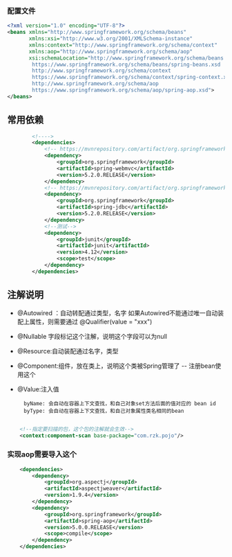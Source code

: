 ### 配置文件
```xml
<?xml version="1.0" encoding="UTF-8"?>
<beans xmlns="http://www.springframework.org/schema/beans"
       xmlns:xsi="http://www.w3.org/2001/XMLSchema-instance"
       xmlns:context="http://www.springframework.org/schema/context"
       xmlns:aop="http://www.springframework.org/schema/aop"
       xsi:schemaLocation="http://www.springframework.org/schema/beans
        https://www.springframework.org/schema/beans/spring-beans.xsd
        http://www.springframework.org/schema/context
        https://www.springframework.org/schema/context/spring-context.xsd
        http://www.springframework.org/schema/aop
        https://www.springframework.org/schema/aop/spring-aop.xsd">
</beans>
``` 

## 常用依赖
```xml
        <!---->
        <dependencies>
            <!-- https://mvnrepository.com/artifact/org.springframework/spring-webmvc -->
            <dependency>
                <groupId>org.springframework</groupId>
                <artifactId>spring-webmvc</artifactId>
                <version>5.2.0.RELEASE</version>
            </dependency>
            <!-- https://mvnrepository.com/artifact/org.springframework/spring-jdbc -->
            <dependency>
                <groupId>org.springframework</groupId>
                <artifactId>spring-jdbc</artifactId>
                <version>5.2.0.RELEASE</version>
            </dependency>
            <!--测试-->
            <dependency>
                <groupId>junit</groupId>
                <artifactId>junit</artifactId>
                <version>4.12</version>
                <scope>test</scope>
            </dependency>
        </dependencies>
```

##  注解说明
- @Autowired ：自动转配通过类型，名字
    如果Autowired不能通过唯一自动装配上属性，则需要通过  @Qualifier(value = "xxx")
- @Nullable 字段标记这个注解，说明这个字段可以为null
- @Resource:自动装配通过名字，类型
- @Component:组件，放在类上，说明这个类被Spring管理了     -- 注册bean使用这个
- @Value:注入值

        byName: 会自动在容器上下文查找，和自己对象set方法后面的值对应的 bean id
        byType: 会自动在容器上下文查找，和自己对象属性类名相同的bean
```xml

    <!--指定要扫描的包，这个包的注解就会生效-->
    <context:component-scan base-package="com.rzk.pojo"/>
```

### 实现aop需要导入这个
```xml
    <dependencies>
        <dependency>
            <groupId>org.aspectj</groupId>
            <artifactId>aspectjweaver</artifactId>
            <version>1.9.4</version>
        </dependency>
        <dependency>
            <groupId>org.springframework</groupId>
            <artifactId>spring-aop</artifactId>
            <version>5.0.0.RELEASE</version>
            <scope>compile</scope>
        </dependency>
    </dependencies>
```